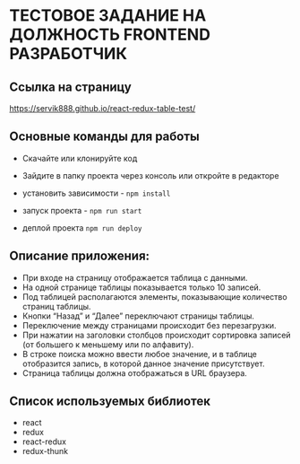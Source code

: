 # ТЕСТОВОЕ ЗАДАНИЕ НА ДОЛЖНОСТЬ FRONTEND РАЗРАБОТЧИК

## Ссылка на страницу

https://servik888.github.io/react-redux-table-test/

## Основные команды для работы

- Скачайте или клонируйте код
- Зайдите в папку проекта через консоль или откройте в редакторе

- установить зависимости - `npm install`
- запуск проекта - `npm run start`
- деплой проекта `npm run deploy`

## Описание приложения:

- При входе на страницу отображается таблица с данными.
- На одной странице таблицы показывается только 10 записей.
- Под таблицей располагаются элементы, показывающие количество страниц таблицы.
- Кнопки “Назад” и “Далее” переключают страницы таблицы.
- Переключение между страницами происходит без перезагрузки.
- При нажатии на заголовки столбцов происходит сортировка записей (от большего к меньшему или по алфавиту).
- В строке поиска можно ввести любое значение, и в таблице отобразится запись, в которой данное значение присутствует.
- Страница таблицы должна отображаться в URL браузера.

## Cписок используемых библиотек

- react
- redux
- react-redux
- redux-thunk
